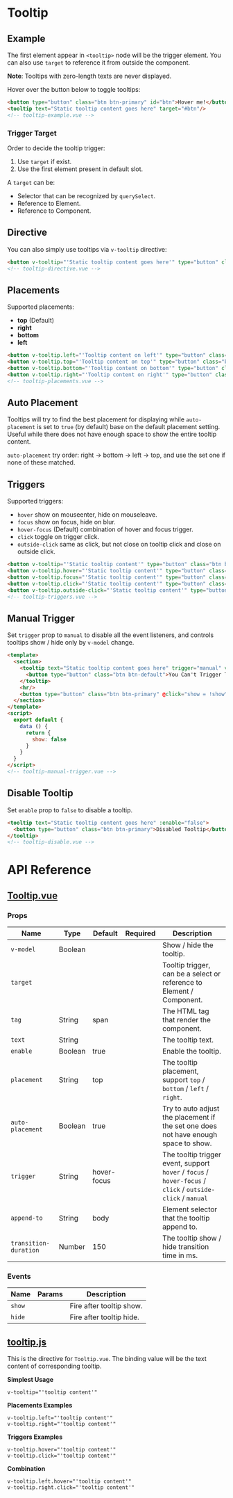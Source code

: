# Tooltip

## Example

The first element appear in `<tooltip>` node will be the trigger element. You can also use `target` to reference it from outside the component.

**Note**: Tooltips with zero-length texts are never displayed.

Hover over the button below to toggle tooltips:

```html
<button type="button" class="btn btn-primary" id="btn">Hover me!</button>
<tooltip text="Static tooltip content goes here" target="#btn"/>
<!-- tooltip-example.vue -->
```

### Trigger Target

Order to decide the tooltip trigger:

1. Use `target` if exist.
3. Use the first element present in default slot.

A `target` can be:

* Selector that can be recognized by `querySelect`.
* Reference to Element.
* Reference to Component.

## Directive

You can also simply use tooltips via `v-tooltip` directive:

```html
<button v-tooltip="'Static tooltip content goes here'" type="button" class="btn btn-primary">Hover me!</button>
<!-- tooltip-directive.vue -->
```

## Placements

Supported placements:

* **top** (Default)
* **right**
* **bottom**
* **left**

```html
<button v-tooltip.left="'Tooltip content on left'" type="button" class="btn btn-primary">Left</button>
<button v-tooltip.top="'Tooltip content on top'" type="button" class="btn btn-primary">Top</button>
<button v-tooltip.bottom="'Tooltip content on bottom'" type="button" class="btn btn-primary">Bottom</button>
<button v-tooltip.right="'Tooltip content on right'" type="button" class="btn btn-primary">Right</button>
<!-- tooltip-placements.vue -->
```

## Auto Placement

Tooltips will try to find the best placement for displaying while `auto-placement` is set to `true` (by default) base on the default placement setting. Useful while there does not have enough space to show the entire tooltip content.

`auto-placement` try order: right -> bottom -> left -> top, and use the set one if none of these matched.

## Triggers

Supported triggers:

* `hover` show on mouseenter, hide on mouseleave.
* `focus` show on focus, hide on blur.
* `hover-focus` (Default) combination of hover and focus trigger.
* `click` toggle on trigger click.
* `outside-click` same as click, but not close on tooltip click and close on outside click.

```html
<button v-tooltip="'Static tooltip content'" type="button" class="btn btn-primary">Hover-Focus (Default)</button>
<button v-tooltip.hover="'Static tooltip content'" type="button" class="btn btn-primary">Hover</button>
<button v-tooltip.focus="'Static tooltip content'" type="button" class="btn btn-primary">Focus</button>
<button v-tooltip.click="'Static tooltip content'" type="button" class="btn btn-primary">Click</button>
<button v-tooltip.outside-click="'Static tooltip content'" type="button" class="btn btn-primary">Outside-Click</button>
<!-- tooltip-triggers.vue -->
```

## Manual Trigger

Set `trigger` prop to `manual` to disable all the event listeners, and controls tooltips show / hide only by `v-model` change.

```html
<template>
  <section>
    <tooltip text="Static tooltip content goes here" trigger="manual" v-model="show">
      <button type="button" class="btn btn-default">You Can't Trigger Tooltip Here...</button>
    </tooltip>
    <hr/>
    <button type="button" class="btn btn-primary" @click="show = !show">Toggle Tooltip</button>
  </section>
</template>
<script>
  export default {
    data () {
      return {
        show: false
      }
    }
  }
</script>
<!-- tooltip-manual-trigger.vue -->
```

## Disable Tooltip

Set `enable` prop to `false` to disable a tooltip.

```html
<tooltip text="Static tooltip content goes here" :enable="false">
  <button type="button" class="btn btn-primary">Disabled Tooltip</button>
</tooltip>
<!-- tooltip-disable.vue -->
```

# API Reference

## [Tooltip.vue](https://github.com/wxsms/uiv/tree/master/src/components/tooltip/Tooltip.vue)

### Props

Name                  | Type       | Default       | Required | Description
----------------      | ---------- | --------      | -------- | -----------------------
`v-model`             | Boolean    |               |          | Show / hide the tooltip.
`target`              |            |               |          | Tooltip trigger, can be a select or reference to Element / Component.
`tag`                 | String     | span          |          | The HTML tag that render the component.
`text`                | String     |               |          | The tooltip text.
`enable`              | Boolean    | true          |          | Enable the tooltip.
`placement`           | String     | top           |          | The tooltip placement, support `top` / `bottom` / `left` / `right`.
`auto-placement`      | Boolean    | true          |          | Try to auto adjust the placement if the set one does not have enough space to show.
`trigger`             | String     | hover-focus   |          | The tooltip trigger event, support `hover` / `focus` / `hover-focus` / `click` / `outside-click` / `manual`
`append-to`           | String     | body          |          | Element selector that the tooltip append to.
`transition-duration` | Number     | 150           |          | The tooltip show / hide transition time in ms.

### Events

Name        | Params | Description
----------- | ------ | ---------------
`show`      |        | Fire after tooltip show.
`hide`      |        | Fire after tooltip hide.

## [tooltip.js](https://github.com/wxsms/uiv/tree/master/src/directives/tooltip/tooltip.js)

This is the directive for `Tooltip.vue`. The binding value will be the text content of corresponding tooltip.

**Simplest Usage**

```
v-tooltip="'tooltip content'"
```

**Placements Examples**

```
v-tooltip.left="'tooltip content'"
v-tooltip.right="'tooltip content'"
```

**Triggers Examples**

```
v-tooltip.hover="'tooltip content'"
v-tooltip.click="'tooltip content'"
```

**Combination**

```
v-tooltip.left.hover="'tooltip content'"
v-tooltip.right.click="'tooltip content'"
```
